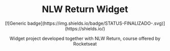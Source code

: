 <h1 align="center">NLW Return Widget</h1>

<p align="center">
[![Generic badge](https://img.shields.io/badge/STATUS-FINALIZADO-<COLOR>.svg)](https://shields.io/)
</p>

<p align="center">Widget project developed together with NLW Return, course offered by Rocketseat</p>
